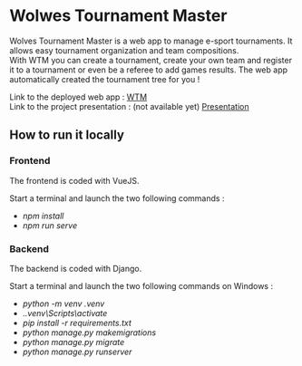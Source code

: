 # Wolwes Tournament Master
Wolves Tournament Master is a web app to manage e-sport tournaments. It allows easy tournament organization and team compositions.  
With WTM you can create a tournament, create your own team and register it to a tournament or even be a referee to add games results. The web app automatically created the tournament tree for you !  

Link to the deployed web app : [WTM](https://wolves.srvz-webapp.he-arc.ch/#/)  
Link to the project presentation : (not available yet) [Presentation]()


## How to run it locally

### Frontend
The frontend is coded with VueJS.

Start a terminal and launch the two following commands :  
* *npm install*
* *npm run serve*

### Backend
The backend is coded with Django.

Start a terminal and launch the two following commands on Windows :  
* *python -m venv .venv*
* *.\.venv\Scripts\activate*
* *pip install -r requirements.txt*
* *python manage.py makemigrations*
* *python manage.py migrate*
* *python manage.py runserver*
